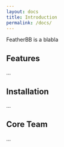 ```yaml
---
layout: docs
title: Introduction
permalink: /docs/
---
```

FeatherBB is a blabla

## Features

...

## Installation

...

## Core Team

...
